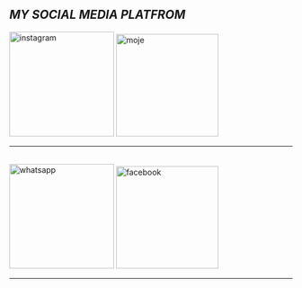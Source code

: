 <!DOCTYPE html>
<html lang="en">
<head>
    <meta charset="UTF-8">
    <meta name="viewport" content="width=device-width, initial-scale=1.0">
    <title>Social media</title>
</head>
<body>
    <h2><i><B>MY SOCIAL MEDIA PLATFROM</B></i></h2>
<body>
<a href="https://www.instagram.com/royalbhi_?igsh=N2c0eGVjcTJvYW12"> <img src="https://img.freepik.com/premium-vector/vector-instagram-apps-logo-rounded-asset-isolated_1004619-454.jpg" width="186" alt="instagram"></a>
<a href="https://mojapp.in/@bhisham12?referrer=U8CtcRz-1iX9Rkd"> <img src="https://lh3.googleusercontent.com/XK4-wPvPmdNlDBcLTI6yooKOC_WrgEP0ok3UtCqkpHRX4TOPdd2D9-SAYliiGuygsw" width="182" alt="moje"></a>
<br>
<hr>
<br>
<a href="https://wa.me/qr/2YNCQL76WJO5F1"> <img src="https://static.vecteezy.com/system/resources/previews/023/986/631/non_2x/whatsapp-logo-whatsapp-logo-transparent-whatsapp-icon-transparent-free-free-png.png" width="186" alt="whatsapp"></a>
<a p href="https://www.facebook.com/royalbhisham.kumar?mibextid=rS40aB7S9Ucbxw6v"> <img src="https://www.computerhope.com/comp/logos/facebook.png" width="182" alt="facebook"></a> 
<hr>
</body>
</html>
